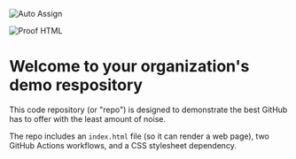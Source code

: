 ![Auto Assign](https://github.com/vay25/fuzzy-sniffle-demo-repository/actions/workflows/auto-assign.yml/badge.svg)

![Proof HTML](https://github.com/vay25/fuzzy-sniffle-demo-repository/actions/workflows/proof-html.yml/badge.svg)

# Welcome to your organization's demo respository
This code repository (or "repo") is designed to demonstrate the best GitHub has to offer with the least amount of noise.

The repo includes an `index.html` file (so it can render a web page), two GitHub Actions workflows, and a CSS stylesheet dependency.
